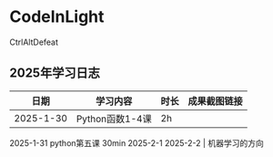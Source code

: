 # CodeInLight
CtrlAltDefeat
## 2025年学习日志
| 日期       | 学习内容          | 时长  | 成果截图链接          |
|------------|-------------------|-------|----------------------|
| 2025-1-30 | Python函数1-4课    | 2h    |                       |
2025-1-31     python第五课        30min
2025-2-1
2025-2-2   | 机器学习的方向

